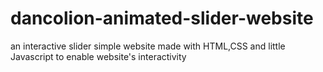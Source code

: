 # dancolion-animated-slider-website
an interactive slider simple website made with HTML,CSS and little Javascript to enable website's interactivity
